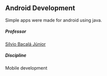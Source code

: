 ## Android Development

Simple apps were made for android using java.

##### Professor
[Sílvio Bacalá Júnior](http://www.facom.ufu.br/~bacala/) 

##### Discipline

Mobile development
